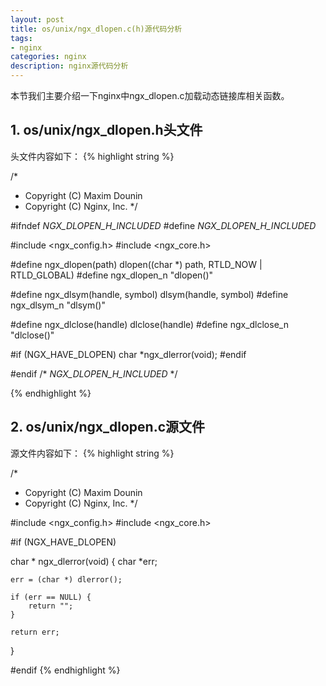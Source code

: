 ```yaml
---
layout: post
title: os/unix/ngx_dlopen.c(h)源代码分析
tags:
- nginx
categories: nginx
description: nginx源代码分析
---
```




本节我们主要介绍一下nginx中ngx_dlopen.c加载动态链接库相关函数。

<!-- more -->


## 1. os/unix/ngx_dlopen.h头文件

头文件内容如下：
{% highlight string %}

/*
 * Copyright (C) Maxim Dounin
 * Copyright (C) Nginx, Inc.
 */


#ifndef _NGX_DLOPEN_H_INCLUDED_
#define _NGX_DLOPEN_H_INCLUDED_


#include <ngx_config.h>
#include <ngx_core.h>


#define ngx_dlopen(path)           dlopen((char *) path, RTLD_NOW | RTLD_GLOBAL)
#define ngx_dlopen_n               "dlopen()"

#define ngx_dlsym(handle, symbol)  dlsym(handle, symbol)
#define ngx_dlsym_n                "dlsym()"

#define ngx_dlclose(handle)        dlclose(handle)
#define ngx_dlclose_n              "dlclose()"


#if (NGX_HAVE_DLOPEN)
char *ngx_dlerror(void);
#endif


#endif /* _NGX_DLOPEN_H_INCLUDED_ */

{% endhighlight %}



## 2. os/unix/ngx_dlopen.c源文件

源文件内容如下：
{% highlight string %}

/*
 * Copyright (C) Maxim Dounin
 * Copyright (C) Nginx, Inc.
 */


#include <ngx_config.h>
#include <ngx_core.h>


#if (NGX_HAVE_DLOPEN)

char *
ngx_dlerror(void)
{
    char  *err;

    err = (char *) dlerror();

    if (err == NULL) {
        return "";
    }

    return err;
}

#endif
{% endhighlight %}



<br />
<br />
<br />

